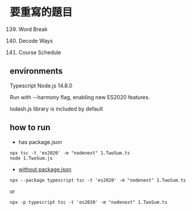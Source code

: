 # 要重寫的題目

139. Word Break

91. Decode Ways

207. Course Schedule

## environments

Typescript	Node.js 14.8.0	

Run with --harmony flag, enabling new ES2020 features.

lodash.js library is included by default

## how to run
- has package.json
```
npx tsc -t 'es2020' -m "nodenext" 1.TwoSum.ts
node 1.TwoSum.js
```

- [without package.json](https://github.com/microsoft/TypeScript/issues/44843) 
```
npx --package typescript tsc -t 'es2020' -m "nodenext" 1.TwoSum.ts
```
or
```
npx -p typescript tsc -t 'es2020' -m "nodenext" 1.TwoSum.ts
```